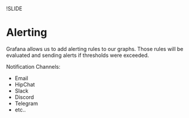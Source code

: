 !SLIDE
# Alerting

Grafana allows us to add alerting rules to our graphs.
Those rules will be evaluated and sending alerts if thresholds were exceeded.

Notification Channels:

* Email
* HipChat
* Slack
* Discord
* Telegram
* etc..
